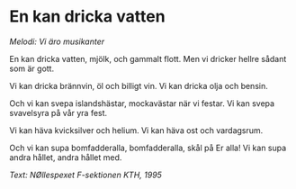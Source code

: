 # En kan dricka vatten
*Melodi: Vi äro musikanter*

En kan dricka vatten,
mjölk, och gammalt flott.
Men vi dricker hellre
sådant som är gott.

Vi kan dricka brännvin, öl och billigt vin.
Vi kan dricka olja och bensin.

Och vi kan svepa islandshästar,
mockavästar när vi festar.
Vi kan svepa svavelsyra på vår yra fest.

Vi kan häva kvicksilver och helium.
Vi kan häva ost och vardagsrum.

Och vi kan supa bomfadderalla,
bomfadderalla, skål på Er alla!
Vi kan supa andra hållet, andra hållet med.

*Text: NØllespexet F-sektionen KTH, 1995*